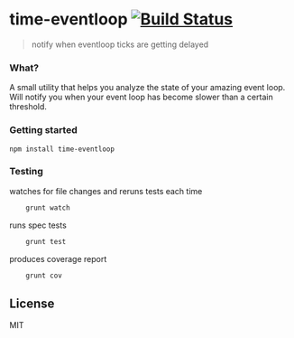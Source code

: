 # time-eventloop [![Build Status](https://secure.travis-ci.org/kirstein/time-eventloop.png?branch=master)](https://travis-ci.org/kirstein/time-eventloop)

> notify when eventloop ticks are getting delayed

### What?

A small utility that helps you analyze the state of your amazing event loop.
Will notify you when your event loop has become slower than a certain threshold.

### Getting started

`npm install time-eventloop`


### Testing 

watches for file changes and reruns tests each time
```bash
    grunt watch 
```

runs spec tests   
```bash
    grunt test  
```

produces coverage report
```bash
    grunt cov   
```

## License

MIT
